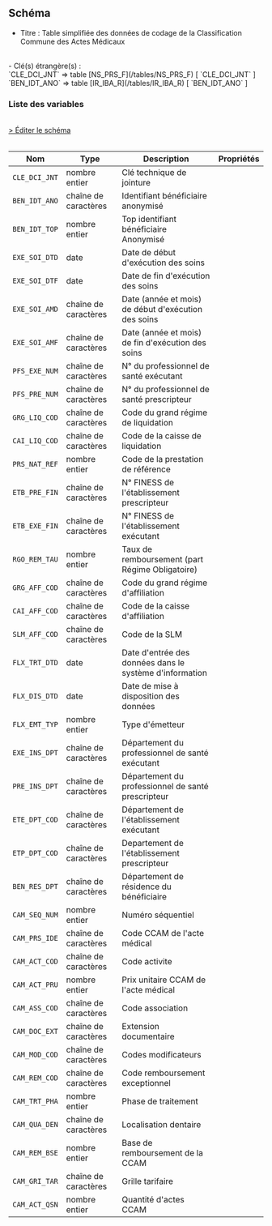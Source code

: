 ## Schéma

- Titre : Table simplifiée des données de codage de la Classification Commune des Actes Médicaux
<br />
- Clé(s) étrangère(s) : <br />
`CLE_DCI_JNT` => table [NS_PRS_F](/tables/NS_PRS_F) [ `CLE_DCI_JNT` ]<br />
`BEN_IDT_ANO` => table [IR_IBA_R](/tables/IR_IBA_R) [ `BEN_IDT_ANO` ]<br />

### Liste des variables
<br />
<div>
    <a href="https://gitlab.com/healthdatahub/schema-snds/edit/master/schemas/DCIRS/NS_CAM_F.json"  
    arget="_blank" rel="noopener noreferrer">> Éditer le schéma</a>
    <OutboundLink />
</div>
<br />

Nom|Type|Description|Propriétés
-|-|-|-
`CLE_DCI_JNT`|nombre entier|Clé technique de jointure||
`BEN_IDT_ANO`|chaîne de caractères|Identifiant bénéficiaire anonymisé||
`BEN_IDT_TOP`|nombre entier|Top identifiant bénéficiaire Anonymisé||
`EXE_SOI_DTD`|date|Date de début d&#x27;exécution des soins||
`EXE_SOI_DTF`|date|Date de fin d&#x27;exécution des soins||
`EXE_SOI_AMD`|chaîne de caractères|Date (année et mois) de début d&#x27;exécution des soins||
`EXE_SOI_AMF`|chaîne de caractères|Date (année et mois) de fin d&#x27;exécution des soins||
`PFS_EXE_NUM`|chaîne de caractères|N° du professionnel de santé exécutant||
`PFS_PRE_NUM`|chaîne de caractères|N° du professionnel de santé prescripteur||
`GRG_LIQ_COD`|chaîne de caractères|Code du grand régime de liquidation||
`CAI_LIQ_COD`|chaîne de caractères|Code de la caisse de liquidation||
`PRS_NAT_REF`|nombre entier|Code de la prestation de référence||
`ETB_PRE_FIN`|chaîne de caractères|N° FINESS de l&#x27;établissement prescripteur||
`ETB_EXE_FIN`|chaîne de caractères|N° FINESS de l&#x27;établissement exécutant||
`RGO_REM_TAU`|nombre entier|Taux de remboursement (part Régime Obligatoire)||
`GRG_AFF_COD`|chaîne de caractères|Code du grand régime d&#x27;affiliation||
`CAI_AFF_COD`|chaîne de caractères|Code de la caisse d&#x27;affiliation||
`SLM_AFF_COD`|chaîne de caractères|Code de la SLM||
`FLX_TRT_DTD`|date|Date d&#x27;entrée des données dans le système d&#x27;information||
`FLX_DIS_DTD`|date|Date de mise à disposition des données||
`FLX_EMT_TYP`|nombre entier|Type d&#x27;émetteur||
`EXE_INS_DPT`|chaîne de caractères|Département du professionnel de santé exécutant||
`PRE_INS_DPT`|chaîne de caractères|Département du professionnel de santé prescripteur||
`ETE_DPT_COD`|chaîne de caractères|Département de l&#x27;établissement exécutant||
`ETP_DPT_COD`|chaîne de caractères|Departement de l&#x27;établissement prescripteur||
`BEN_RES_DPT`|chaîne de caractères|Département de résidence du bénéficiaire||
`CAM_SEQ_NUM`|nombre entier|Numéro séquentiel||
`CAM_PRS_IDE`|chaîne de caractères|Code CCAM de l&#x27;acte médical||
`CAM_ACT_COD`|chaîne de caractères|Code activite||
`CAM_ACT_PRU`|nombre entier|Prix unitaire CCAM de l&#x27;acte médical||
`CAM_ASS_COD`|chaîne de caractères|Code association||
`CAM_DOC_EXT`|chaîne de caractères|Extension documentaire||
`CAM_MOD_COD`|chaîne de caractères|Codes modificateurs||
`CAM_REM_COD`|chaîne de caractères|Code remboursement exceptionnel||
`CAM_TRT_PHA`|nombre entier|Phase de traitement||
`CAM_QUA_DEN`|chaîne de caractères|Localisation dentaire||
`CAM_REM_BSE`|nombre entier|Base de remboursement de la CCAM||
`CAM_GRI_TAR`|chaîne de caractères|Grille tarifaire||
`CAM_ACT_QSN`|nombre entier|Quantité d&#x27;actes CCAM||

